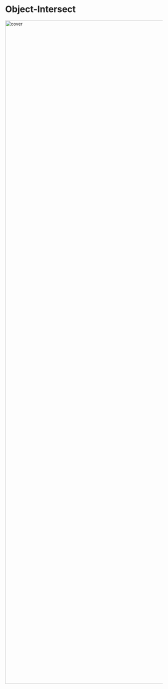 # Object-Intersect
<img width="2112" alt="cover" src="https://user-images.githubusercontent.com/10698943/235274094-4ad7571b-4e15-40d3-b614-9a34475437c3.png">
